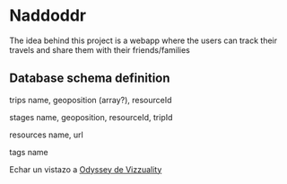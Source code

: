 Naddoddr
========

The idea behind this project is a webapp where the users can track their travels and share them with their friends/families

Database schema definition
--------------------------
trips
name, geoposition (array?), resourceId

stages
name, geoposition, resourceId, tripId

resources
name, url

tags
name



Echar un vistazo a [Odyssey de Vizzuality](https://github.com/raultm/odyssey.js)
